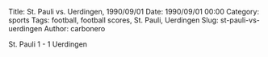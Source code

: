Title: St. Pauli vs. Uerdingen, 1990/09/01
Date: 1990/09/01 00:00
Category: sports
Tags: football, football scores, St. Pauli, Uerdingen
Slug: st-pauli-vs-uerdingen
Author: carbonero


St. Pauli 1 - 1 Uerdingen
